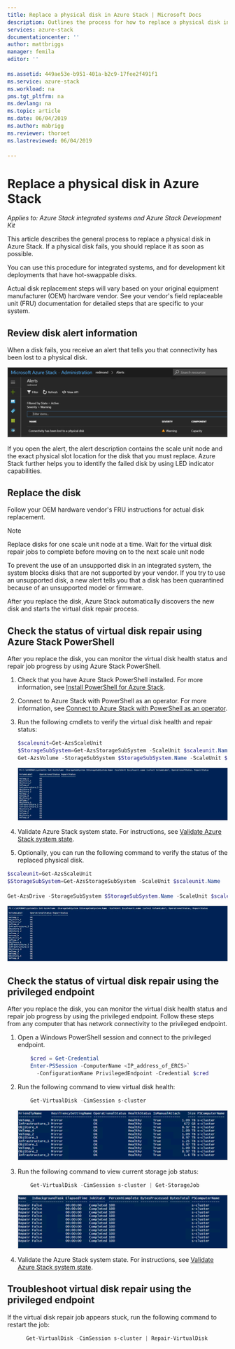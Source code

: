 ```yaml
---
title: Replace a physical disk in Azure Stack | Microsoft Docs
description: Outlines the process for how to replace a physical disk in Azure Stack.
services: azure-stack
documentationcenter: ''
author: mattbriggs
manager: femila
editor: ''

ms.assetid: 449ae53e-b951-401a-b2c9-17fee2f491f1
ms.service: azure-stack
ms.workload: na
pms.tgt_pltfrm: na
ms.devlang: na
ms.topic: article
ms.date: 06/04/2019
ms.author: mabrigg
ms.reviewer: thoroet
ms.lastreviewed: 06/04/2019

---
```


# Replace a physical disk in Azure Stack

*Applies to: Azure Stack integrated systems and Azure Stack Development Kit*

This article describes the general process to replace a physical disk in Azure Stack. If a physical disk fails, you should replace it as soon as possible.

You can use this procedure for integrated systems, and for development kit deployments that have hot-swappable disks.

Actual disk replacement steps will vary based on your original equipment manufacturer (OEM) hardware vendor. See your vendor's field replaceable unit (FRU) documentation for detailed steps that are specific to your system.

## Review disk alert information
When a disk fails, you receive an alert that tells you that connectivity has been lost to a physical disk.

![Alert showing connectivity lost to physical disk](media/azure-stack-replace-disk/DiskAlert.png)

If you open the alert, the alert description contains the scale unit node and the exact physical slot location for the disk that you must replace. Azure Stack further helps you to identify the failed disk by using LED indicator capabilities.

## Replace the disk

Follow your OEM hardware vendor's FRU instructions for actual disk replacement.

> [!note]
> Replace disks for one scale unit node at a time. Wait for the virtual disk repair jobs to complete before moving on to the next scale unit node

To prevent the use of an unsupported disk in an integrated system, the system blocks disks that are not supported by your vendor. If you try to use an unsupported disk, a new alert tells you that a disk has been quarantined because of an unsupported model or firmware.

After you replace the disk, Azure Stack automatically discovers the new disk and starts the virtual disk repair process.

## Check the status of virtual disk repair using Azure Stack PowerShell

After you replace the disk, you can monitor the virtual disk health status and repair job progress by using Azure Stack PowerShell.

1. Check that you have Azure Stack PowerShell installed. For more information, see [Install PowerShell for Azure Stack](azure-stack-powershell-install.md).
2. Connect to Azure Stack with PowerShell as an operator. For more information, see [Connect to Azure Stack with PowerShell as an operator](azure-stack-powershell-configure-admin.md).
3. Run the following cmdlets to verify the virtual disk health and repair status:
    ```powershell  
    $scaleunit=Get-AzsScaleUnit
    $StorageSubSystem=Get-AzsStorageSubSystem -ScaleUnit $scaleunit.Name
    Get-AzsVolume -StorageSubSystem $StorageSubSystem.Name -ScaleUnit $scaleunit.name | Select-Object VolumeLabel, OperationalStatus, RepairStatus
    ```

    ![Azure Stack volumes health](media/azure-stack-replace-disk/get-azure-stack-volumes-health.png)

4. Validate Azure Stack system state. For instructions, see [Validate Azure Stack system state](azure-stack-diagnostic-test.md).
5. Optionally, you can run the following command to verify the status of the replaced physical disk.

```powershell  
$scaleunit=Get-AzsScaleUnit
$StorageSubSystem=Get-AzsStorageSubSystem -ScaleUnit $scaleunit.Name

Get-AzsDrive -StorageSubSystem $StorageSubSystem.Name -ScaleUnit $scaleunit.name | Format-Table Storagenode, Healthstatus, PhysicalLocation, Model, MediaType,  CapacityGB, CanPool, CannotPoolReason
```

![Replaced physical disks in Azure Stack](media/azure-stack-replace-disk/get-azure-stack-volumes-health.png)

## Check the status of virtual disk repair using the privileged endpoint
 
After you replace the disk, you can monitor the virtual disk health status and repair job progress by using the privileged endpoint. Follow these steps from any computer that has network connectivity to the privileged endpoint.

1. Open a Windows PowerShell session and connect to the privileged endpoint.
    ```powershell
        $cred = Get-Credential
        Enter-PSSession -ComputerName <IP_address_of_ERCS>`
          -ConfigurationName PrivilegedEndpoint -Credential $cred
    ``` 
  
2. Run the following command to view virtual disk health:
    ```powershell
        Get-VirtualDisk -CimSession s-cluster
    ```
   ![Powershell output of Get-VirtualDisk command](media/azure-stack-replace-disk/GetVirtualDiskOutput.png)

3. Run the following command to view current storage job status:
    ```powershell
        Get-VirtualDisk -CimSession s-cluster | Get-StorageJob
    ```
      ![Powershell output of Get-StorageJob command](media/azure-stack-replace-disk/GetStorageJobOutput.png)

4. Validate the Azure Stack system state. For instructions, see [Validate Azure Stack system state](azure-stack-diagnostic-test.md).


## Troubleshoot virtual disk repair using the privileged endpoint

If the virtual disk repair job appears stuck, run the following command to restart the job:
  ```powershell
        Get-VirtualDisk -CimSession s-cluster | Repair-VirtualDisk
  ``` 
